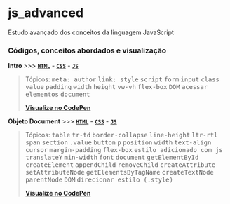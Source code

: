 # js_advanced
Estudo avançado dos conceitos da linguagem JavaScript

### Códigos, conceitos abordados e visualização

**Intro** >>> [<code><b>HTML</code></b>](DOM/Intro/index.html) - [<code><b>CSS</code></b>](DOM/Intro/style.css)  -  [<code><b>JS</code></b>](DOM/Intro/main.js)
> Tópicos: <kbd>meta: author</kbd> <kbd>link: style</kbd> <kbd>script</kbd> <kbd>form</kbd> <kbd>input</kbd> <kbd>class</kbd> <kbd>value</kbd> 
<kbd>padding</kbd> <kbd>width</kbd> <kbd>height</kbd> <kbd>vw-vh</kbd> <kbd>flex-box</kbd> <kbd>DOM</kbd> <kbd>acessar elementos</kbd> <kbd>document</kbd>
>
> [**Visualize no CodePen**](https://codepen.io/luc-gh/pen/rNKGWrv)

**Objeto Document** >>> [<code><b>HTML</code></b>](DOM/Objeto%20Document/index.html) - [<code><b>CSS</code></b>](DOM/Objeto%20Document/style.css)  -  [<code><b>JS</code></b>](DOM/Objeto%20Document/main.js)
> Tópicos: <kbd>table</kbd> <kbd>tr-td</kbd> <kbd>border-collapse</kbd> <kbd>line-height</kbd> <kbd>ltr-rtl</kbd> <kbd>span</kbd> <kbd>section</kbd> <kbd>.value</kbd> <kbd>button</kbd> <kbd>p</kbd> <kbd>position</kbd> <kbd>width</kbd> <kbd>text-align</kbd> <kbd>cursor</kbd> <kbd>margin-padding</kbd> <kbd>flex-box</kbd> <kbd>estilo adicionado com js</kbd> <kbd>translateY</kbd> <kbd>min-width</kbd> <kbd>font</kbd> <kbd>document</kbd> <kbd>getElementById</kbd> <kbd>createElement</kbd> <kbd>appendChild</kbd> <kbd>removeChild</kbd> <kbd>createAttribute</kbd> <kbd>setAttributeNode</kbd> <kbd>getElementsByTagName</kbd> <kbd>createTextNode</kbd> <kbd>parentNode</kbd> <kbd>DOM</kbd> <kbd>direcionar estilo (.style)</kbd>
>
> [**Visualize no CodePen**](https://codepen.io/luc-gh/pen/bGKaVoq)
